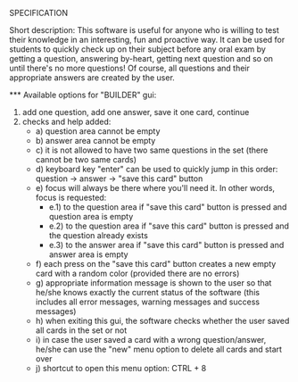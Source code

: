 SPECIFICATION

Short description: This software is useful for anyone who is willing to test their knowledge in an interesting, fun and proactive way. It can be used for students to quickly check up on their subject before any oral exam by getting a question, answering by-heart, getting next question and so on until there's no more questions! Of course, all questions and their appropriate answers are created by the user.

*** Available options for "BUILDER" gui:
1. add one question, add one answer, save it one card, continue
2. checks and help added: 
    * a) question area cannot be empty
    * b) answer area cannot be empty
    * c) it is not allowed to have two same questions in the set (there cannot be two same cards)
    * d) keyboard key "enter" can be used to quickly jump in this order: question -> answer -> "save this card" button
    * e) focus will always be there where you'll need it. In other words, focus is requested:
        * e.1) to the question area if "save this card" button is pressed and question area is empty
        * e.2) to the question area if "save this card" button is pressed and the question already exists
        * e.3) to the answer area if "save this card" button is pressed and answer area is empty
    * f) each press on the "save this card" button creates a new empty card with a random color (provided there are no                errors)
    * g) appropriate information message is shown to the user so that he/she knows exactly the current status of the                  software (this includes all error messages, warning messages and success messages)
    * h) when exiting this gui, the software checks whether the user saved all cards in the set or not
    * i) in case the user saved a card with a wrong question/answer, he/she can use the "new" menu option to delete all              cards and start over
    * j) shortcut to open this menu option: CTRL + 8
